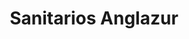 ---
title: "Sanitarios Anglazur"
url: /ciudad-autonoma-de-buenos-aires/sanitarios-anglazur/
shop: cuarto de baño
---